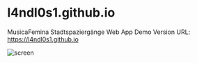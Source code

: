 # l4ndl0s1.github.io
MusicaFemina Stadtspaziergänge
Web App Demo Version
URL: https://l4ndl0s1.github.io

![screen](https://github.com/l4ndl0s1/l4ndl0s1.github.io/assets/32853958/a04ffeec-30d4-46e0-9a0c-dc5ba1a17198)

